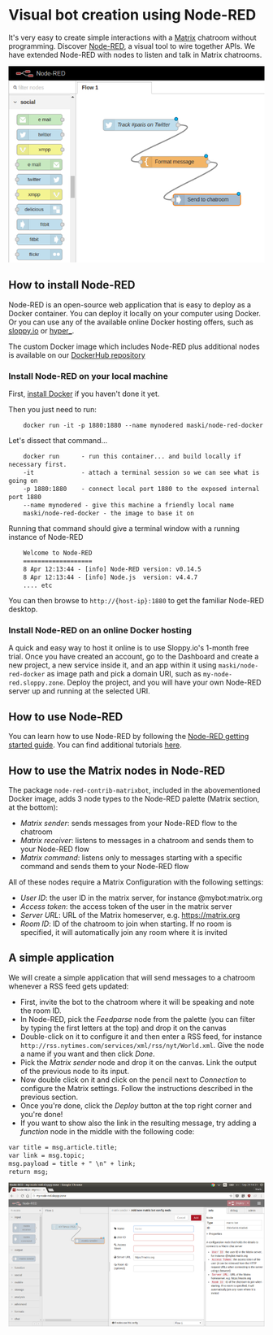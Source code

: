 # Visual bot creation using Node-RED

It's very easy to create simple interactions with a [Matrix](https://matrix.org) chatroom without programming. Discover [Node-RED](http://nodered.org/), a visual tool to wire together APIs. We have extended Node-RED with nodes to listen and talk in Matrix chatrooms.

![Sample Node-RED application](nodered-twitter.png)

## How to install Node-RED

Node-RED is an open-source web application that is easy to deploy as a Docker container. You can deploy it locally on your computer using Docker. Or you can use any of the available online Docker hosting offers, such as [sloppy.io](https://sloppy.io/) or [hyper_](https://hyper.sh/).

The custom Docker image which includes Node-RED plus additional nodes is available on our [DockerHub repository](https://hub.docker.com/r/maski/node-red-docker/)

### Install Node-RED on your local machine

First, [install Docker](http://www.docker.com/products/docker) if you haven't done it yet.

Then you just need to run:

        docker run -it -p 1880:1880 --name mynodered maski/node-red-docker

Let's dissect that command...

        docker run      - run this container... and build locally if necessary first.
        -it             - attach a terminal session so we can see what is going on
        -p 1880:1880    - connect local port 1880 to the exposed internal port 1880
        --name mynodered - give this machine a friendly local name
        maski/node-red-docker - the image to base it on


Running that command should give a terminal window with a running instance of Node-RED

        Welcome to Node-RED
        ===================
        8 Apr 12:13:44 - [info] Node-RED version: v0.14.5
        8 Apr 12:13:44 - [info] Node.js  version: v4.4.7
        .... etc

You can then browse to `http://{host-ip}:1880` to get the familiar Node-RED desktop.


### Install Node-RED on an online Docker hosting

A quick and easy way to host it online is to use Sloppy.io's 1-month free trial. 
Once you have created an account, go to the Dashboard and create a new project, a new service inside it, and an app within it using `maski/node-red-docker` as image path and pick a domain URI, such as `my-node-red.sloppy.zone`. Deploy the project, and you will have your own Node-RED server up and running at the selected URI.

## How to use Node-RED

You can learn how to use Node-RED by following the [Node-RED getting started guide](http://nodered.org/docs/getting-started/first-flow). You can find additional tutorials [here](http://noderedguide.com/).

## How to use the Matrix nodes in Node-RED

The package `node-red-contrib-matrixbot`, included in the abovementioned Docker image, adds 3 node types to the Node-RED palette (Matrix section, at the bottom):
* *Matrix sender*: sends messages from your Node-RED flow to the chatroom
* *Matrix receiver*: listens to messages in a chatroom and sends them to your Node-RED flow
* *Matrix command*: listens only to messages starting with a specific command and sends them to your Node-RED flow

All of these nodes require a Matrix Configuration with the following settings:

* *User ID*: the user ID in the matrix server, for instance @mybot:matrix.org
* *Access token*: the access token of the user in the matrix server
* *Server URL*: URL of the Matrix homeserver, e.g. https://matrix.org
* *Room ID*: ID of the chatroom to join when starting. If no room is specified, it will automatically join any room where it is invited

## A simple application

We will create a simple application that will send messages to a chatroom whenever a RSS feed gets updated:

* First, invite the bot to the chatroom where it will be speaking and note the room ID.
* In Node-RED, pick the *Feedparse* node from the palette (you can filter by typing the first letters at the top) and drop it on the canvas
* Double-click on it to configure it and then enter a RSS feed, for instance `http://rss.nytimes.com/services/xml/rss/nyt/World.xml`. Give the node a name if you want and then click *Done*.
* Pick the *Matrix sender* node and drop it on the canvas. Link the output of the previous node to its input.
* Now double click on it and click on the pencil next to *Connection* to configure the Matrix settings. Follow the instructions described in the previous section.
* Once you're done, click the *Deploy* button at the top right corner and you're done!
* If you want to show also the link in the resulting message, try adding a *function* node in the middle with the following code:
```
var title = msg.article.title;
var link = msg.topic;
msg.payload = title + " \n" + link;
return msg;
```

![Sample Node-RED application](nodered-rss.png)

